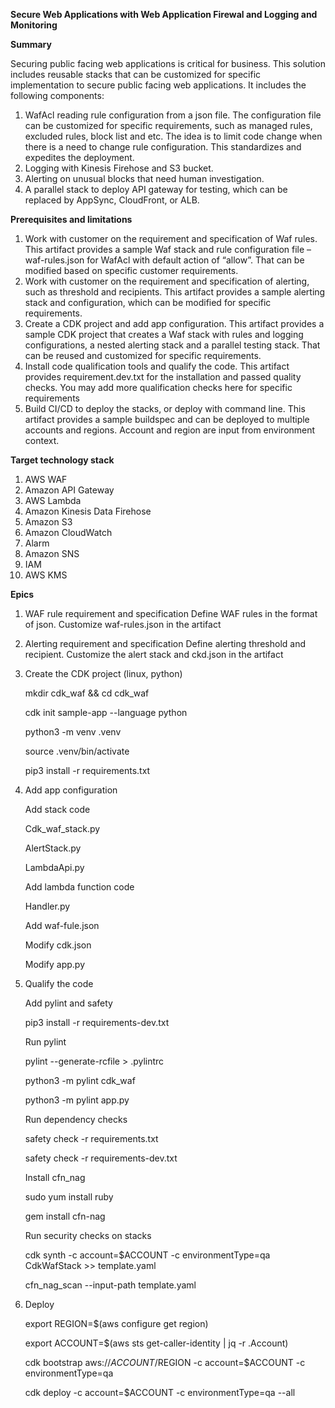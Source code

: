 **Secure Web Applications with Web Application Firewal and Logging and Monitoring**

**Summary**

Securing public facing web applications is critical for business. 
This solution includes reusable stacks that can be customized for specific implementation to secure public facing web applications. It includes the following components: 
1) WafAcl reading rule configuration from a json file. The configuration file can be customized for specific requirements, such as managed rules, excluded rules, block list and etc. The idea is to limit code change when there is a need to change rule configuration. This standardizes and expedites the deployment. 
2) Logging with Kinesis Firehose and S3 bucket. 
3) Alerting on unusual blocks that need human investigation. 
4) A parallel stack to deploy API gateway for testing, which can be replaced by AppSync, CloudFront, or ALB.

**Prerequisites and limitations**

1)	Work with customer on the requirement and specification of Waf rules. This artifact provides a sample Waf stack and rule configuration file – waf-rules.json for WafAcl with default action of “allow”. That can be modified based on specific customer requirements. 
2)	Work with customer on the requirement and specification of alerting, such as threshold and recipients. This artifact provides a sample alerting stack and configuration, which can be modified for specific requirements.
3)	Create a CDK project and add app configuration. This artifact provides a sample CDK project that creates a Waf stack with rules and logging configurations, a nested alerting stack and a parallel testing stack. That can be reused and customized for specific requirements.
4)	Install code qualification tools and qualify the code. This artifact provides requirement.dev.txt for the installation and passed quality checks. You may add more qualification checks here for specific requirements
5)	Build CI/CD to deploy the stacks, or deploy with command line. This artifact provides a sample buildspec and can be deployed to multiple accounts and regions. Account and region are input from environment context.

**Target technology stack**
1) AWS WAF
2) Amazon API Gateway
3) AWS Lambda
4) Amazon Kinesis Data Firehose
5) Amazon S3
6) Amazon CloudWatch
7) Alarm
9) Amazon SNS
10) IAM
11) AWS KMS

**Epics**
1) WAF rule requirement and specification
    Define WAF rules in the format of json. Customize waf-rules.json in the artifact

2) Alerting requirement and specification
    Define alerting threshold and recipient. Customize the alert stack and ckd.json in the artifact

3) Create the CDK project (linux, python)

    mkdir cdk_waf && cd cdk_waf

    cdk init sample-app --language python

    python3 -m venv .venv

    source .venv/bin/activate

    pip3 install -r requirements.txt

4) Add app configuration

    Add stack code

    Cdk_waf_stack.py

    AlertStack.py

    LambdaApi.py

    Add lambda function code

    Handler.py

    Add waf-fule.json

    Modify cdk.json

    Modify app.py

5) Qualify the code

    Add pylint and safety

    pip3 install -r requirements-dev.txt

    Run pylint

    pylint --generate-rcfile > .pylintrc

    python3 -m pylint cdk_waf

    python3 -m pylint app.py

    Run dependency checks

    safety check -r requirements.txt

    safety check -r requirements-dev.txt

    Install cfn_nag

    sudo yum install ruby

    gem install cfn-nag

    Run security checks on stacks

    cdk synth -c account=$ACCOUNT -c environmentType=qa  CdkWafStack >> template.yaml

    cfn_nag_scan --input-path template.yaml 

6) Deploy

    export REGION=$(aws configure get region)
    
    export ACCOUNT=$(aws sts get-caller-identity | jq -r .Account)

    cdk bootstrap aws://$ACCOUNT/$REGION -c account=$ACCOUNT -c environmentType=qa

    cdk deploy -c account=$ACCOUNT -c environmentType=qa --all
